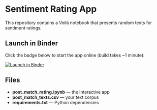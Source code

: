 # Sentiment Rating App

This repository contains a Voilà notebook that presents random texts for sentiment ratings.

## Launch in Binder

Click the badge below to start the app online (build takes ~1 minute):

[![Launch in Binder](https://mybinder.org/badge_logo.svg)](https://mybinder.org/v2/gh/kcolombe/sentiment-rating-app/HEAD?urlpath=voila%2Frender%2Fpost_match_rating.ipynb)

## Files

- **post_match_rating.ipynb** — the interactive app  
- **post_match_texts.csv** — your text corpus  
- **requirements.txt** — Python dependencies  
